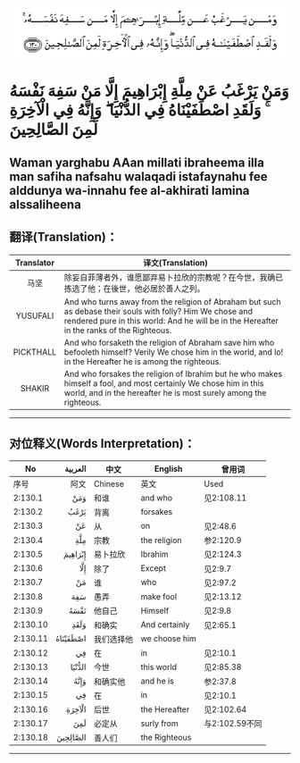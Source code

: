 ![002:130](images/002_130.gif)

#   وَمَنْ يَرْغَبُ عَنْ مِلَّةِ إِبْرَاهِيمَ إِلَّا مَنْ سَفِهَ نَفْسَهُ ۚ وَلَقَدِ اصْطَفَيْنَاهُ فِي الدُّنْيَا ۖ وَإِنَّهُ فِي الْآخِرَةِ لَمِنَ الصَّالِحِينَ 

## Waman yarghabu AAan millati ibraheema illa man safiha nafsahu walaqadi istafaynahu fee alddunya wa-innahu fee al-akhirati lamina alssaliheena

## 翻译(Translation)：

| Translator | 译文(Translation)                                            |
| :--------: | ------------------------------------------------------------ |
|    马坚    | 除妄自菲薄者外，谁愿鄙弃易卜拉欣的宗教呢？在今世，我确已拣选了他；在後世，他必居於善人之列。 |
|  YUSUFALI  | And who turns away from the religion of Abraham but such as debase their souls with folly? Him We chose and rendered pure in this world: And he will be in the Hereafter in the ranks of the Righteous. |
| PICKTHALL  | And who forsaketh the religion of Abraham save him who befooleth himself? Verily We chose him in the world, and lo! in the Hereafter he is among the righteous. |
|   SHAKIR   | And who forsakes the religion of Ibrahim but he who makes himself a fool, and most certainly We chose him in this world, and in the hereafter he is most surely among the righteous. |

---

## 对位释义(Words Interpretation)：

| No       |  العربية | 中文       | English       | 曾用词         |
| -------- | -------: | ---------- | ------------- | -------------- |
| 序号     |     阿文 | Chinese    | 英文          | Used           |
| 2:130.1  |      وَمَنْ | 和谁       | and who       | 见2:108.11     |
| 2:130.2  |     يَرْغَبُ | 背离       | forsakes      |                |
| 2:130.3  |       عَنْ | 从         | on            | 见2:48.6       |
| 2:130.4  |      مِلَّةِ | 宗教       | the religion  | 参2:120.9      |
| 2:130.5  |  إِبْرَاهِيمَ | 易卜拉欣   | Ibrahim       | 见2:124.3      |
| 2:130.6  |      إِلَّا | 除了       | Except        | 见2:9.7        |
| 2:130.7  |       مَنْ | 谁         | who           | 见2:97.2       |
| 2:130.8  |      سَفِهَ | 愚弄       | make fool     | 见2:13.12      |
| 2:130.9  |     نَفْسَهُ | 他自己     | Himself       | 见2:9.8        |
| 2:130.10 |     وَلَقَدِ | 和确实     | And certainly | 见2:65.1       |
| 2:130.11 | اصْطَفَيْنَاهُ | 我们选择他 | we choose him |                |
| 2:130.12 |       فِي | 在         | in            | 见2:10.1       |
| 2:130.13 |   الدُّنْيَا | 今世       | this world    | 见2:85.38      |
| 2:130.14 |     وَإِنَّهُ | 和确实他   | and he is     | 参2:37.8       |
| 2:130.15 |       فِي | 在         | in            | 见2:10.1       |
| 2:130.16 |   الْآخِرَةِ | 后世       | the Hereafter | 见2:102.64     |
| 2:130.17 |      لَمِنَ | 必定从     | surly from    | 与2:102.59不同 |
| 2:130.18 | الصَّالِحِينَ | 善人们     | the Righteous |                |

---
